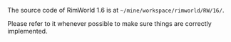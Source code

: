 The source code of RimWorld 1.6 is at `~/mine/workspace/rimworld/RW/16/`.

Please refer to it whenever possible to make sure things are correctly implemented.
